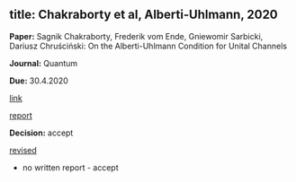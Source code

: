 
title: Chakraborty et al, Alberti-Uhlmann, 2020
---

**Paper:** Sagnik Chakraborty, Frederik vom Ende, Gniewomir Sarbicki, Dariusz Chruściński: On the Alberti-Uhlmann Condition for Unital Channels

**Journal:** Quantum

**Due:** 30.4.2020

[link](https://arxiv.org/abs/2003.07889v2)

[report](REF_chakraborty2020/report.pdf)

**Decision:** accept

[revised](REF_chakraborty2020/revised.pdf)

- no written report - accept

